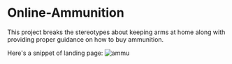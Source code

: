 # Online-Ammunition
 This project breaks the stereotypes about keeping arms at home along with providing proper guidance on how to buy ammunition.
 
 Here's a snippet of landing page:
 ![ammu](https://user-images.githubusercontent.com/71491721/147754163-75d1d493-ac0a-4f3e-a752-cca39c3e3b3b.png)

